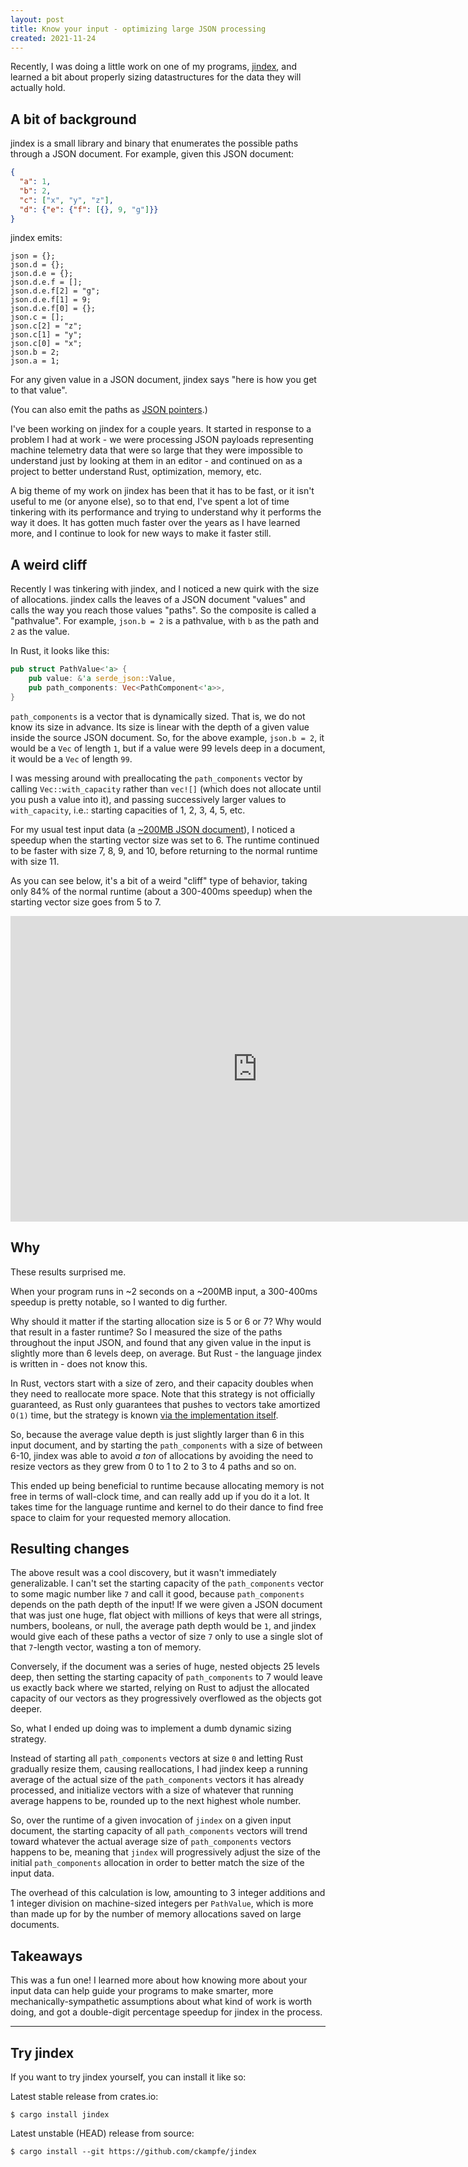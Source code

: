 ```yaml
---
layout: post
title: Know your input - optimizing large JSON processing
created: 2021-11-24
---
```


Recently, I was doing a little work on one of my programs, [jindex](https://github.com/ckampfe/jindex), and learned a bit about properly sizing datastructures for the data they will actually hold.

## A bit of background

jindex is a small library and binary that enumerates the possible paths through a JSON document.
For example, given this JSON document:

```json
{
  "a": 1,
  "b": 2,
  "c": ["x", "y", "z"],
  "d": {"e": {"f": [{}, 9, "g"]}}
}
```

jindex emits:

```
json = {};
json.d = {};
json.d.e = {};
json.d.e.f = [];
json.d.e.f[2] = "g";
json.d.e.f[1] = 9;
json.d.e.f[0] = {};
json.c = [];
json.c[2] = "z";
json.c[1] = "y";
json.c[0] = "x";
json.b = 2;
json.a = 1;
```

For any given value in a JSON document, jindex says "here is how you get to that value".

(You can also emit the paths as [JSON pointers](https://datatracker.ietf.org/doc/html/rfc6901).)

I've been working on jindex for a couple years. It started in response to a problem I had at work - we were processing JSON payloads representing machine telemetry data that were so large that they were impossible to understand just by looking at them in an editor - and continued on as a project to better understand Rust, optimization, memory, etc.

A big theme of my work on jindex has been that it has to be fast, or it isn't useful to me (or anyone else), so to that end, I've spent a lot of time tinkering with its performance and trying to understand why it performs the way it does. It has gotten much faster over the years as I have learned more, and I continue to look for new ways to make it faster still.

## A weird cliff

Recently I was tinkering with jindex, and I noticed a new quirk with the size of allocations.
jindex calls the leaves of a JSON document "values" and calls the way you reach those values "paths".
So the composite is called a "pathvalue".
For example, `json.b = 2` is a pathvalue, with `b` as the path and `2` as the value.

In Rust, it looks like this:

```rust
pub struct PathValue<'a> {
    pub value: &'a serde_json::Value,
    pub path_components: Vec<PathComponent<'a>>,
}
```

`path_components` is a vector that is dynamically sized. That is, we do not know its size in advance. Its size is linear with the depth of a given value inside the source JSON document. So, for the above example, `json.b = 2`, it would be a `Vec` of length `1`, but if a value were 99 levels deep in a document, it would be a `Vec` of length `99`.

I was messing around with preallocating the `path_components` vector by calling `Vec::with_capacity` rather than `vec![]` (which does not allocate until you push a value into it), and passing successively larger values to `with_capacity`, i.e.: starting capacities of 1, 2, 3, 4, 5, etc.

For my usual test input data (a [~200MB JSON document](https://github.com/zemirco/sf-city-lots-json)), I noticed a speedup when the starting vector size was set to 6. The runtime continued to be faster with size 7, 8, 9, and 10, before returning to the normal runtime with size 11.

As you can see below, it's a bit of a weird "cliff" type of behavior, taking only 84% of the normal runtime (about a 300-400ms speedup) when the starting vector size goes from 5 to 7.

<iframe width="790" height="489" seamless frameborder="0" scrolling="no" src="https://docs.google.com/spreadsheets/d/e/2PACX-1vQnN533ihu7dRzlX7T5fFRMqXljzyoRUW4BBl6ZwP0jlx5HU4OB8xJqkTUr4p4_6KZxQl682HUcw38l/pubchart?oid=1676865635&amp;format=interactive"></iframe>

## Why

These results surprised me. 

When your program runs in ~2 seconds on a ~200MB input, a 300-400ms speedup is pretty notable, so I wanted to dig further.

Why should it matter if the starting allocation size is 5 or 6 or 7? Why would that result in a faster runtime? So I measured the size of the paths throughout the input JSON, and found that any given value in the input is slightly more than 6 levels deep, on average. But Rust - the language jindex is written in - does not know this. 

In Rust, vectors start with a size of zero, and their capacity doubles when they need to reallocate more space. Note that this strategy is not officially guaranteed, as Rust only guarantees that pushes to vectors take amortized `O(1)` time, but the strategy is known [via the implementation itself](https://github.com/rust-lang/rust/pull/72227).

So, because the average value depth is just slightly larger than 6 in this input document, and by starting the `path_components` with a size of between 6-10, jindex was able to avoid *a ton* of allocations by avoiding the need to resize vectors as they grew from 0 to 1 to 2 to 3 to 4 paths and so on.

This ended up being beneficial to runtime because allocating memory is not free in terms of wall-clock time, and can really add up if you do it a lot. It takes time for the language runtime and kernel to do their dance to find free space to claim for your requested memory allocation.

## Resulting changes

The above result was a cool discovery, but it wasn't immediately generalizable. I can't set the starting capacity of the `path_components` vector to some magic number like `7` and call it good, because `path_components` depends on the path depth of the input! If we were given a JSON document that was just one huge, flat object with millions of keys that were all strings, numbers, booleans, or null, the average path depth would be `1`, and jindex would give each of these paths a vector of size `7` only to use a single slot of that `7`-length vector, wasting a ton of memory.

Conversely, if the document was a series of huge, nested objects 25 levels deep, then setting the starting capacity of `path_components` to 7 would leave us exactly back where we started, relying on Rust to adjust the allocated capacity of our vectors as they progressively overflowed as the objects got deeper.

So, what I ended up doing was to implement a dumb dynamic sizing strategy. 

Instead of starting all `path_components` vectors at size `0` and letting Rust gradually resize them, causing reallocations, I had jindex keep a running average of the actual size of the `path_components` vectors it has already processed, and initialize vectors with a size of whatever that running average happens to be, rounded up to the next highest whole number. 

So, over the runtime of a given invocation of `jindex` on a given input document, the starting capacity of all `path_components` vectors will trend toward whatever the actual average size of `path_components` vectors happens to be, meaning that `jindex` will progressively adjust the size of the initial `path_components` allocation in order to better match the size of the input data.

The overhead of this calculation is low, amounting to 3 integer additions and 1 integer division on machine-sized integers per `PathValue`, which is more than made up for by the number of memory allocations saved on large documents.

## Takeaways

This was a fun one! I learned more about how knowing more about your input data can help guide your programs to make smarter, more mechanically-sympathetic assumptions about what kind of work is worth doing, and got a double-digit percentage speedup for jindex in the process.

---

## Try jindex


If you want to try jindex yourself, you can install it like so:

Latest stable release from crates.io:

```
$ cargo install jindex
```

Latest unstable (HEAD) release from source:

```
$ cargo install --git https://github.com/ckampfe/jindex
```